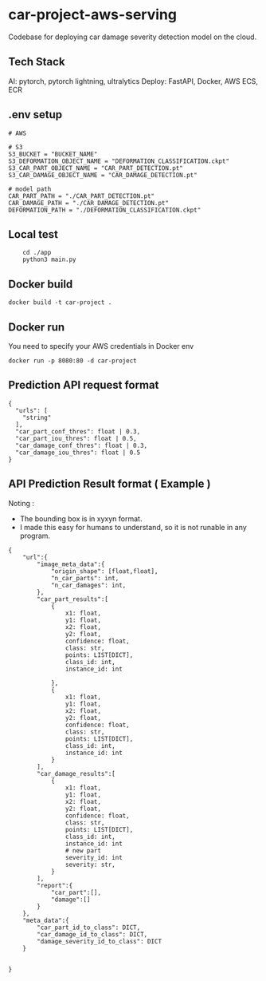 # car-project-aws-serving
Codebase for deploying car damage severity detection model on the cloud.

## Tech Stack
AI: pytorch, pytorch lightning, ultralytics
Deploy: FastAPI, Docker, AWS ECS, ECR

## .env setup 
```
# AWS  

# S3
S3_BUCKET = "BUCKET_NAME"
S3_DEFORMATION_OBJECT_NAME = "DEFORMATION_CLASSIFICATION.ckpt"
S3_CAR_PART_OBJECT_NAME = "CAR_PART_DETECTION.pt"
S3_CAR_DAMAGE_OBJECT_NAME = "CAR_DAMAGE_DETECTION.pt"

# model path
CAR_PART_PATH = "./CAR_PART_DETECTION.pt"
CAR_DAMAGE_PATH = "./CAR_DAMAGE_DETECTION.pt"
DEFORMATION_PATH = "./DEFORMATION_CLASSIFICATION.ckpt"
```


## Local test
```
    cd ./app 
    python3 main.py
```

## Docker build
```
docker build -t car-project .
```

## Docker run 
You need to specify your AWS credentials in Docker env
```
docker run -p 8080:80 -d car-project
```

## Prediction API request format

```
{
  "urls": [
    "string"
  ],
  "car_part_conf_thres": float | 0.3,
  "car_part_iou_thres": float | 0.5,
  "car_damage_conf_thres": float | 0.3,
  "car_damage_iou_thres": float | 0.5
}
```

## API Prediction Result format ( Example )

Noting :
- The bounding box is in xyxyn format.
- I made this easy for humans to understand, so it is not runable in any program.
  
```
{
    "url":{
        "image_meta_data":{
            "origin_shape": [float,float],
            "n_car_parts": int,
            "n_car_damages": int, 
        },
        "car_part_results":[
            {
                x1: float,
                y1: float,
                x2: float,
                y2: float,
                confidence: float,
                class: str,
                points: LIST[DICT],
                class_id: int,
                instance_id: int

            },
            {
                x1: float,
                y1: float,
                x2: float,
                y2: float,
                confidence: float,
                class: str,
                points: LIST[DICT],
                class_id: int,
                instance_id: int
            }
        ],
        "car_damage_results":[
            {
                x1: float,
                y1: float,
                x2: float,
                y2: float,
                confidence: float,
                class: str,
                points: LIST[DICT],
                class_id: int,
                instance_id: int
                # new part
                severity_id: int
                severity: str,
            }
        ],
        "report":{
            "car_part":[],
            "damage":[]
        }
    },
    "meta_data":{
        "car_part_id_to_class": DICT,
        "car_damage_id_to_class": DICT,
        "damage_severity_id_to_class": DICT
    }


}
    
```
